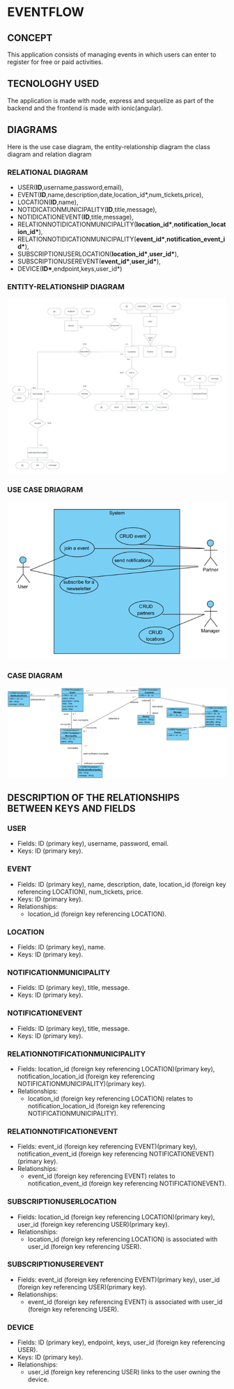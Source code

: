 # EVENTFLOW

## CONCEPT

This application consists of managing events in which users can enter to register for free or paid activities.

## TECNOLOGHY USED

The application is made with node, express and sequelize as part of the backend and the frontend is made with ionic(angular).

## DIAGRAMS

Here is the use case diagram, the entity-relationship diagram the class diagram and relation diagram

### RELATIONAL DIAGRAM

- USER(**ID**,username,password,email),
- EVENT(**ID**,name,description,date,location_id\*,num_tickets,price),
- LOCATION(**ID**,name),
- NOTIDICATIONMUNICIPALITY(**ID**,title,message),
- NOTIDICATIONEVENT(**ID**,title,message),
- RELATIONNOTIDICATIONMUNICIPALITY(**location_id\***,**notification_location_id\***),
- RELATIONNOTIDICATIONMUNICIPALITY(**event_id\***,**notification_event_id\***),
- SUBSCRIPTIONUSERLOCATION(**location_id\***,**user_id\***),
- SUBSCRIPTIONUSEREVENT(**event_id\***,**user_id\***),
- DEVICE(**ID\***,endpoint,keys,user_id\*)

### ENTITY-RELATIONSHIP DIAGRAM

![ENTITY-RELATIONSHIP DIAGRAM](https://github.com/Aridane1/EventFlow/blob/master/screenshots/entity_relationship_diagram.PNG)

### USE CASE DRIAGRAM

![USE CASE DIAGRAM](https://github.com/Aridane1/EventFlow/blob/master/screenshots/use_case_diagram.PNG)

### CASE DIAGRAM

![CLASS DIAGRAM](https://github.com/Aridane1/EventFlow/blob/master/screenshots/class_diagram.PNG)

## DESCRIPTION OF THE RELATIONSHIPS BETWEEN KEYS AND FIELDS

### USER

- Fields: ID (primary key), username, password, email.
- Keys: ID (primary key).

### EVENT

- Fields: ID (primary key), name, description, date, location_id (foreign key referencing LOCATION), num_tickets, price.
- Keys: ID (primary key).
- Relationships:
  - location_id (foreign key referencing LOCATION).

### LOCATION

- Fields: ID (primary key), name.
- Keys: ID (primary key).

### NOTIFICATIONMUNICIPALITY

- Fields: ID (primary key), title, message.
- Keys: ID (primary key).

### NOTIFICATIONEVENT

- Fields: ID (primary key), title, message.
- Keys: ID (primary key).

### RELATIONNOTIFICATIONMUNICIPALITY

- Fields: location_id (foreign key referencing LOCATION)(primary key), notification_location_id (foreign key referencing NOTIFICATIONMUNICIPALITY)(primary key).
- Relationships:
  - location_id (foreign key referencing LOCATION) relates to notification_location_id (foreign key referencing NOTIFICATIONMUNICIPALITY).

### RELATIONNOTIFICATIONEVENT

- Fields: event_id (foreign key referencing EVENT)(primary key), notification_event_id (foreign key referencing NOTIFICATIONEVENT)(primary key).
- Relationships:
  - event_id (foreign key referencing EVENT) relates to notification_event_id (foreign key referencing NOTIFICATIONEVENT).

### SUBSCRIPTIONUSERLOCATION

- Fields: location_id (foreign key referencing LOCATION)(primary key), user_id (foreign key referencing USER)(primary key).
- Relationships:
  - location_id (foreign key referencing LOCATION) is associated with user_id (foreign key referencing USER).

### SUBSCRIPTIONUSEREVENT

- Fields: event_id (foreign key referencing EVENT)(primary key), user_id (foreign key referencing USER)(primary key).
- Relationships:
  - event_id (foreign key referencing EVENT) is associated with user_id (foreign key referencing USER).

### DEVICE

- Fields: ID (primary key), endpoint, keys, user_id (foreign key referencing USER).
- Keys: ID (primary key).
- Relationships:
  - user_id (foreign key referencing USER) links to the user owning the device.
